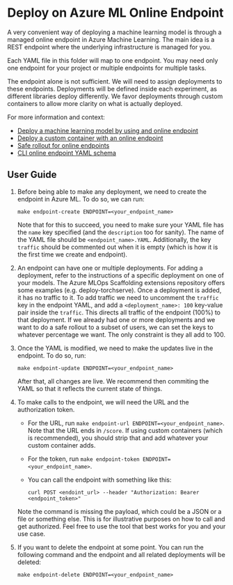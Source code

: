 # Deploy on Azure ML Online Endpoint

A very convenient way of deploying a machine learning model is through a managed online endpoint in Azure Machine Learning. The main idea is a REST endpoint where the underlying infrastructure is managed for you.

Each YAML file in this folder will map to one endpoint. You may need only one endpoint for your project or multiple endpoints for multiple tasks.

The endpoint alone is not sufficient. We will need to assign deployments to these endpoints. Deployments will be defined inside each experiment, as different libraries deploy differently. We favor deployments
through custom containers to allow more clarity on what is actually deployed.

For more information and context:
- [Deploy a machine learning model by using and online endpoint](https://docs.microsoft.com/en-us/azure/machine-learning/how-to-deploy-managed-online-endpoints)
- [Deploy a custom container with an online endpoint](https://docs.microsoft.com/en-us/azure/machine-learning/how-to-deploy-custom-container)
- [Safe rollout for online endpoints](https://docs.microsoft.com/en-us/azure/machine-learning/how-to-safely-rollout-managed-endpoints)
- [CLI online endpoint YAML schema](https://docs.microsoft.com/en-us/azure/machine-learning/reference-yaml-endpoint-online)

## User Guide

1. Before being able to make any deployment, we need to create the endpoint in Azure ML. To do so,
    we can run:

    ```make endpoint-create ENDPOINT=<your_endpoint_name>```

    Note that for this to succeed, you need to make sure your YAML file has the `name` key specified
    (and the `description` too for sanity). The name of the YAML file should be `<endpoint_name>.YAML`. Additionally, the key `traffic` should be commented out when it is empty (which is how it is
    the first time we create and endpoint).

2. An endpoint can have one or multiple deployments. For adding a deployment, refer to the
    instructions of a specific deployment on one of your models. The Azure MLOps Scaffolding extensions
    repository offers some examples (e.g. deploy-torchserve). Once a deployment is added, it has
    no traffic to it. To add traffic we need to uncomment the `traffic` key in the endpoint YAML,
    and add a `<deployment_name>: 100` key-value pair inside the `traffic`. This directs all
    traffic of the endpoint (100%) to that deployment. If we already had one or more deployments
    and we want to do a safe rollout to a subset of users, we can set the keys to whatever
    percentage we want. The only constraint is they all add to 100.

3. Once the YAML is modified, we need to make the updates live in the endpoint. To do so, run:

    ```make endpoint-update ENDPOINT=<your_endpoint_name>```

    After that, all changes are live. We recommend then commiting the YAML so that it reflects the
    current state of things.

4. To make calls to the endpoint, we will need the URL and the authorization token.
    - For the URL, run `make endpoint-url ENDPOINT=<your_endpoint_name>`. Note that the URL ends
        in `/score`. If using custom containers (which is recommended), you should strip that and
        add whatever your custom container adds.
    - For the token, run `make endpoint-token ENDPOINT=<your_endpoint_name>`.
    - You can call the endpoint with something like this:

        ```curl POST <endoint_url> --header "Authorization: Bearer <endpoint_token>"```

    Note the command is missing the payload, which could be a JSON or a file or something else.
    This is for illustrative purposes on how to call and get authorized. Feel free to use the tool
    that best works for you and your use case.

5. If you want to delete the endpoint at some point. You can run the following command and the
    endpoint and all related deployments will be deleted:

    ```make endpoint-delete ENDPOINT=<your_endpoint_name>```

